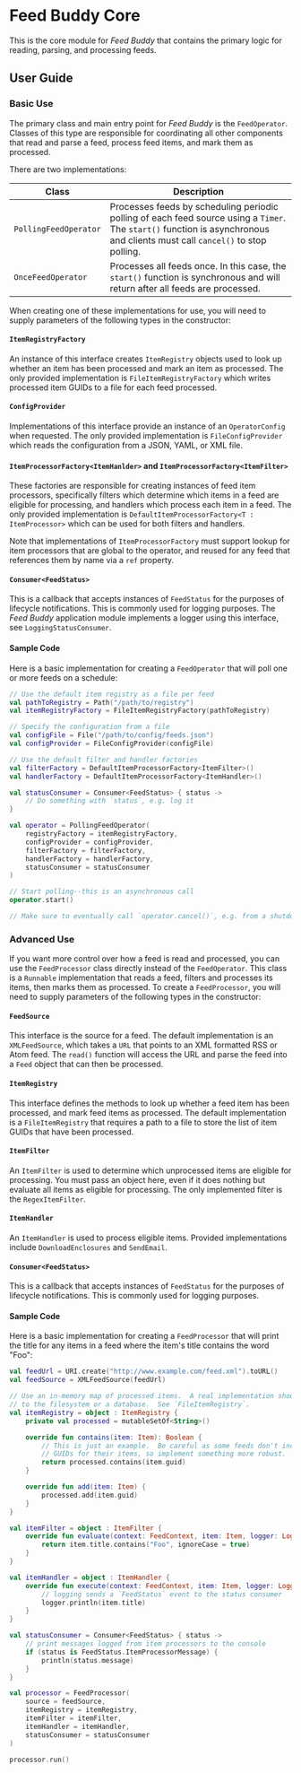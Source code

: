 # Feed Buddy Core

This is the core module for *Feed Buddy* that contains the primary logic for reading, parsing, and processing feeds.

## User Guide

### Basic Use

The primary class and main entry point for *Feed Buddy* is the `FeedOperator`. Classes of this type are responsible for
coordinating all other components that read and parse a feed, process feed items, and mark them as processed.

There are two implementations:

| Class                 | Description                                                                                                                                                                  |
|-----------------------|------------------------------------------------------------------------------------------------------------------------------------------------------------------------------|
| `PollingFeedOperator` | Processes feeds by scheduling periodic polling of each feed source using a `Timer`. The `start()` function is asynchronous and clients must call `cancel()` to stop polling. |
| `OnceFeedOperator`    | Processes all feeds once. In this case, the `start()` function is synchronous and will return after all feeds are processed.                                                 |

When creating one of these implementations for use, you will need to supply parameters of the following types in the
constructor:

#### `ItemRegistryFactory`

An instance of this interface creates `ItemRegistry` objects used to look up whether an item has been processed and mark
an item as processed. The only provided implementation is `FileItemRegistryFactory` which writes processed item GUIDs to
a file for each feed processed.

#### `ConfigProvider`

Implementations of this interface provide an instance of an `OperatorConfig` when requested.  The only provided
implementation is `FileConfigProvider` which reads the configuration from a JSON, YAML, or XML file.

#### `ItemProcessorFactory<ItemHanlder>` and `ItemProcessorFactory<ItemFilter>`

These factories are responsible for creating instances of feed item processors, specifically filters which determine
which items in a feed are eligible for processing, and handlers which process each item in a feed. The only provided
implementation is `DefaultItemProcessorFactory<T : ItemProcessor>` which can be used for both filters and handlers.

Note that implementations of `ItemProcessorFactory` must support lookup for item processors that are global to the
operator, and reused for any feed that references them by name via a `ref` property.

#### `Consumer<FeedStatus>`

This is a callback that accepts instances of `FeedStatus` for the purposes of lifecycle notifications. This is commonly
used for logging purposes.  The *Feed Buddy* application module implements a logger using this interface, see 
`LoggingStatusConsumer`.

#### Sample Code

Here is a basic implementation for creating a `FeedOperator` that will poll one or more feeds on a schedule:

```kotlin
// Use the default item registry as a file per feed
val pathToRegistry = Path("/path/to/registry")
val itemRegistryFactory = FileItemRegistryFactory(pathToRegistry)

// Specify the configuration from a file
val configFile = File("/path/to/config/feeds.json")
val configProvider = FileConfigProvider(configFile)

// Use the default filter and handler factories
val filterFactory = DefaultItemProcessorFactory<ItemFilter>()
val handlerFactory = DefaultItemProcessorFactory<ItemHandler>()

val statusConsumer = Consumer<FeedStatus> { status ->
    // Do something with `status`, e.g. log it
}

val operator = PollingFeedOperator(
    registryFactory = itemRegistryFactory,
    configProvider = configProvider,
    filterFactory = filterFactory,
    handlerFactory = handlerFactory,
    statusConsumer = statusConsumer
)

// Start polling--this is an asynchronous call
operator.start()

// Make sure to eventually call `operator.cancel()`, e.g. from a shutdown hook
```

### Advanced Use

If you want more control over how a feed is read and processed, you can use the `FeedProcessor` class directly instead
of the `FeedOperator`.  This class is a `Runnable` implementation that reads a feed, filters and processes its items,
then marks them as processed.  To create a `FeedProcessor`, you will need to supply parameters of the following types in
the constructor:

#### `FeedSource`

This interface is the source for a feed. The default implementation is an `XMLFeedSource`, which takes a `URL` that
points to an XML formatted RSS or Atom feed.  The `read()` function will access the URL and parse the feed into a `Feed`
object that can then be processed.

#### `ItemRegistry`

This interface defines the methods to look up whether a feed item has been processed, and mark feed items as processed.
The default implementation is a `FileItemRegistry` that requires a path to a file to store the list of item GUIDs that
have been processed.

#### `ItemFilter`

An `ItemFilter` is used to determine which unprocessed items are eligible for processing.  You must pass an object here,
even if it does nothing but evaluate all items as eligible for processing.  The only implemented filter is the
`RegexItemFilter`.

#### `ItemHandler`

An `ItemHandler` is used to process eligible items.  Provided implementations include `DownloadEnclosures` and
`SendEmail`.

#### `Consumer<FeedStatus>`

This is a callback that accepts instances of `FeedStatus` for the purposes of lifecycle notifications. This is commonly
used for logging purposes.

#### Sample Code

Here is a basic implementation for creating a `FeedProcessor` that will print the title for any items in a feed where
the item's title contains the word "Foo":

```kotlin
val feedUrl = URI.create("http://www.example.com/feed.xml").toURL()
val feedSource = XMLFeedSource(feedUrl)

// Use an in-memory map of processed items.  A real implementation should persist
// to the filesystem or a database.  See `FileItemRegistry`.
val itemRegistry = object : ItemRegistry {
    private val processed = mutableSetOf<String>()

    override fun contains(item: Item): Boolean {
        // This is just an example.  Be careful as some feeds don't include
        // GUIDs for their items, so implement something more robust.
        return processed.contains(item.guid)
    }

    override fun add(item: Item) {
        processed.add(item.guid)
    }
}

val itemFilter = object : ItemFilter {
    override fun evaluate(context: FeedContext, item: Item, logger: Logger): Boolean {
        return item.title.contains("Foo", ignoreCase = true)
    }
}

val itemHandler = object : ItemHandler {
    override fun execute(context: FeedContext, item: Item, logger: Logger) {
        // logging sends a `FeedStatus` event to the status consumer
        logger.println(item.title)
    }
}

val statusConsumer = Consumer<FeedStatus> { status ->
    // print messages logged from item processors to the console
    if (status is FeedStatus.ItemProcessorMessage) {
        println(status.message)
    }
}

val processor = FeedProcessor(
    source = feedSource,
    itemRegistry = itemRegistry,
    itemFilter = itemFilter,
    itemHandler = itemHandler,
    statusConsumer = statusConsumer
)

processor.run()
```